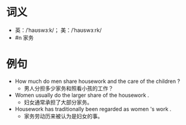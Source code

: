 # 词义
- 英：/ˈhaʊswɜːk/； 美：/ˈhaʊswɜːrk/
- #n 家务
# 例句
- How much do men share housework and the care of the children ?
	- 男人分担多少家务和照看小孩的工作？
- Women usually do the larger share of the housework .
	- 妇女通常承担了大部分家务。
- Housework has traditionally been regarded as women 's work .
	- 家务劳动历来被认为是妇女的事。
